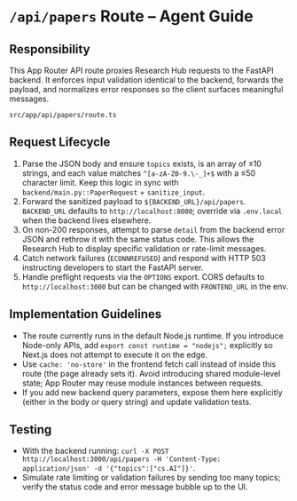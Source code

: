 # `/api/papers` Route – Agent Guide

## Responsibility
This App Router API route proxies Research Hub requests to the FastAPI backend. It enforces
input validation identical to the backend, forwards the payload, and normalizes error
responses so the client surfaces meaningful messages.

```
src/app/api/papers/route.ts
```

## Request Lifecycle
1. Parse the JSON body and ensure `topics` exists, is an array of ≤10 strings, and each value
   matches `^[a-zA-Z0-9.\-_]+$` with a ≤50 character limit. Keep this logic in sync with
   `backend/main.py::PaperRequest` + `sanitize_input`.
2. Forward the sanitized payload to `${BACKEND_URL}/api/papers`. `BACKEND_URL` defaults to
   `http://localhost:8000`; override via `.env.local` when the backend lives elsewhere.
3. On non-200 responses, attempt to parse `detail` from the backend error JSON and rethrow it
   with the same status code. This allows the Research Hub to display specific validation or
   rate-limit messages.
4. Catch network failures (`ECONNREFUSED`) and respond with HTTP 503 instructing developers to
   start the FastAPI server.
5. Handle preflight requests via the `OPTIONS` export. CORS defaults to `http://localhost:3000`
   but can be changed with `FRONTEND_URL` in the env.

## Implementation Guidelines
- The route currently runs in the default Node.js runtime. If you introduce Node-only APIs,
  add `export const runtime = "nodejs";` explicitly so Next.js does not attempt to execute it
  on the edge.
- Use `cache: 'no-store'` in the frontend fetch call instead of inside this route (the page
  already sets it). Avoid introducing shared module-level state; App Router may reuse module
  instances between requests.
- If you add new backend query parameters, expose them here explicitly (either in the body or
  query string) and update validation tests.

## Testing
- With the backend running: `curl -X POST http://localhost:3000/api/papers -H 'Content-Type:
  application/json' -d '{"topics":["cs.AI"]}'`.
- Simulate rate limiting or validation failures by sending too many topics; verify the status
  code and error message bubble up to the UI.
